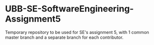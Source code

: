 # UBB-SE-SoftwareEngineering-Assignment5
Temporary repository to be used for SE's assignment 5, with 1 common master branch and a separate branch for each contributor.

